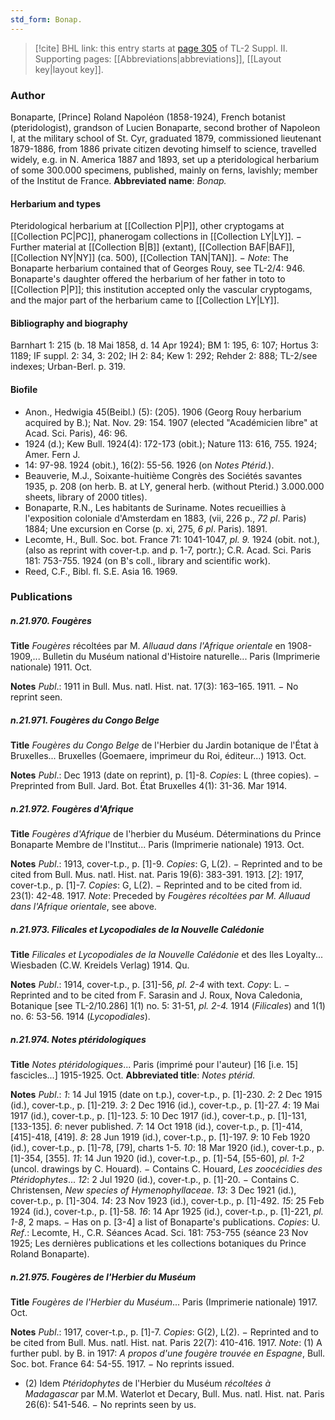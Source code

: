 ```yaml
---
std_form: Bonap.
---
```


> [!cite] BHL link: this entry starts at [page 305](https://www.biodiversitylibrary.org/page/33265502) of TL-2 Suppl. II.
> Supporting pages: [[Abbreviations|abbreviations]], [[Layout key|layout key]].

### Author

Bonaparte, \[Prince\] Roland Napoléon (1858-1924), French botanist (pteridologist), grandson of Lucien Bonaparte, second brother of Napoleon I, at the military school of St. Cyr, graduated 1879, commissioned lieutenant 1879-1886, from 1886 private citizen devoting himself to science, travelled widely, e.g. in N. America 1887 and 1893, set up a pteridological herbarium of some 300.000 specimens, published, mainly on ferns, lavishly; member of the Institut de France. 
**Abbreviated name**: *Bonap.*

#### Herbarium and types

Pteridological herbarium at [[Collection P|P]], other cryptogams at [[Collection PC|PC]], phanerogam collections in [[Collection LY|LY]]. − Further material at [[Collection B|B]] (extant), [[Collection BAF|BAF]], [[Collection NY|NY]] (ca. 500), [[Collection TAN|TAN]]. − *Note*: The Bonaparte herbarium contained that of Georges Rouy, see TL-2/4: 946. Bonaparte's daughter offered the herbarium of her father in toto to [[Collection P|P]]; this institution accepted only the vascular cryptogams, and the major part of the herbarium came to [[Collection LY|LY]].

#### Bibliography and biography

Barnhart 1: 215 (b. 18 Mai 1858, d. 14 Apr 1924); BM 1: 195, 6: 107; Hortus 3: 1189; IF suppl. 2: 34, 3: 202; IH 2: 84; Kew 1: 292; Rehder 2: 888; TL-2/see indexes; Urban-Berl. p. 319.

#### Biofile

- Anon., Hedwigia 45(Beibl.) (5): (205). 1906 (Georg Rouy herbarium acquired by B.); Nat. Nov. 29: 154. 1907 (elected "Académicien libre" at Acad. Sci. Paris), 46: 96.
- 1924 (d.); Kew Bull. 1924(4): 172-173 (obit.); Nature 113: 616, 755. 1924; Amer. Fern J.
- 14: 97-98. 1924 (obit.), 16(2): 55-56. 1926 (on *Notes Ptérid.*).
- Beauverie, M.J., Soixante-huitième Congrès des Sociétés savantes 1935, p. 208 (on herb. B. at LY, general herb. (without Pterid.) 3.000.000 sheets, library of 2000 titles).
- Bonaparte, R.N., Les habitants de Suriname. Notes recueillies à l'exposition coloniale d'Amsterdam en 1883, (vii, 226 p., *72 pl*. Paris) 1884; Une excursion en Corse (p. xi, 275, *6 pl*. Paris). 1891.
- Lecomte, H., Bull. Soc. bot. France 71: 1041-1047, *pl. 9.* 1924 (obit. not.), (also as reprint with cover-t.p. and p. 1-7, portr.); C.R. Acad. Sci. Paris 181: 753-755. 1924 (on B's coll., library and scientific work).
- Reed, C.F., Bibl. fl. S.E. Asia 16. 1969.

### Publications

##### n.21.970. Fougères

**Title**
*Fougères* récoltées par M. *Alluaud dans l'Afrique orientale* en 1908-1909,... Bulletin du Muséum national d'Histoire naturelle... Paris (Imprimerie nationale) 1911. Oct.

**Notes**
*Publ*.: 1911 in Bull. Mus. natl. Hist. nat. 17(3): 163–165. 1911. − No reprint seen.

##### n.21.971. Fougères du Congo Belge

**Title**
*Fougères du Congo Belge* de l'Herbier du Jardin botanique de l'État à Bruxelles... Bruxelles (Goemaere, imprimeur du Roi, éditeur...) 1913. Oct.

**Notes**
*Publ*.: Dec 1913 (date on reprint), p. \[1\]-8. *Copies*: L (three copies). − Preprinted from Bull. Jard. Bot. État Bruxelles 4(1): 31-36. Mar 1914.

##### n.21.972. Fougères d'Afrique

**Title**
*Fougères d'Afrique* de l'herbier du Muséum. Déterminations du Prince Bonaparte Membre de l'Institut... Paris (Imprimerie nationale) 1913. Oct.

**Notes**
*Publ*.: 1913, cover-t.p., p. \[1\]-9. *Copies*: G, L(2). − Reprinted and to be cited from Bull. Mus. natl. Hist. nat. Paris 19(6): 383-391. 1913.
\[*2*\]: 1917, cover-t.p., p. \[1\]-7. *Copies*: G, L(2). − Reprinted and to be cited from id. 23(1): 42-48. 1917.
*Note*: Preceded by *Fougères récoltées par M. Alluaud dans l'Afrique orientale*, see above.

##### n.21.973. Filicales et Lycopodiales de la Nouvelle Calédonie

**Title**
*Filicales et Lycopodiales de la Nouvelle Calédonie* et des Iles Loyalty... Wiesbaden (C.W. Kreidels Verlag) 1914. Qu.

**Notes**
*Publ*.: 1914, cover-t.p., p. \[31\]-56, *pl. 2-4* with text. *Copy*: L. − Reprinted and to be cited from F. Sarasin and J. Roux, Nova Caledonia, Botanique \[see TL-2/10.286\] 1(1) no. 5: 31-51, *pl. 2-4.* 1914 (*Filicales*) and 1(1) no. 6: 53-56. 1914 (*Lycopodiales*).

##### n.21.974. Notes ptéridologiques

**Title**
*Notes ptéridologiques*... Paris (imprimé pour l'auteur) \[16 \[i.e. 15\] fascicles...\] 1915-1925. Oct.
**Abbreviated title**: *Notes ptérid.*

**Notes**
*Publ*.: *1*: 14 Jul 1915 (date on t.p.), cover-t.p., p. \[1\]-230.
*2*: 2 Dec 1915 (id.), cover-t.p., p. \[1\]-219.
*3*: 2 Dec 1916 (id.), cover-t.p., p. \[1\]-27.
*4*: 19 Mai 1917 (id.), cover-t.p., p. \[1\]-123.
*5*: 10 Dec 1917 (id.), cover-t.p., p. \[1\]-131, \[133-135\].
*6*: never published.
*7*: 14 Oct 1918 (id.), cover-t.p., p. \[1\]-414, \[415\]-418, \[419\].
*8*: 28 Jun 1919 (id.), cover-t.p., p. \[1\]-197.
*9*: 10 Feb 1920 (id.), cover-t.p., p. \[1\]-78, \[79\], charts 1-5.
*10*: 18 Mar 1920 (id.), cover-t.p., p. \[1\]-354, \[355\].
*11*: 14 Jun 1920 (id.), cover-t.p., p. \[1\]-54, \[55-60\], *pl. 1-2* (uncol. drawings by C. Houard). − Contains C. Houard, *Les zoocécidies des Ptéridophytes*...
*12*: 2 Jul 1920 (id.), cover-t.p., p. \[1\]-20. − Contains C. Christensen, *New species of Hymenophyllaceae*.
*13*: 3 Dec 1921 (id.), cover-t.p., p. \[1\]-304.
*14*: 23 Nov 1923 (id.), cover-t.p., p. \[1\]-492.
*15*: 25 Feb 1924 (id.), cover-t.p., p. \[1\]-58.
*16*: 14 Apr 1925 (id.), cover-t.p., p. \[1\]-221, *pl. 1-8*, 2 maps. − Has on p. \[3-4\] a list of Bonaparte's publications.
*Copies*: U.
*Ref*.: Lecomte, H., C.R. Séances Acad. Sci. 181: 753-755 (séance 23 Nov 1925; Les dernières publications et les collections botaniques du Prince Roland Bonaparte).

##### n.21.975. Fougères de l'Herbier du Muséum

**Title**
*Fougères de l'Herbier du Muséum*... Paris (Imprimerie nationale) 1917. Oct.

**Notes**
*Publ*.: 1917, cover-t.p., p. \[1\]-7. *Copies*: G(2), L(2). − Reprinted and to be cited from Bull. Mus. natl. Hist. nat. Paris 22(7): 410-416. 1917.
*Note*: (1) A further publ. by B. in 1917: *A propos d'une fougère trouvée en Espagne*, Bull. Soc. bot. France 64: 54-55. 1917. − No reprints issued.
- (2) Idem *Ptéridophytes* de l'Herbier du Muséum *récoltées à Madagascar* par M.M. Waterlot et Decary, Bull. Mus. natl. Hist. nat. Paris 26(6): 541-546. − No reprints seen by us.


